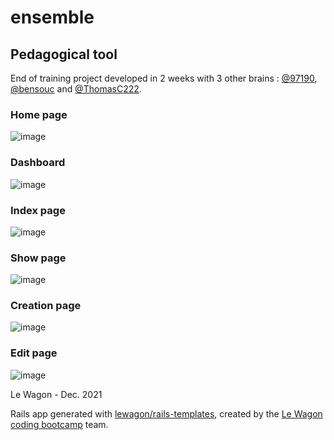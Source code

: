 # ensemble
## Pedagogical tool

End of training project developed in 2 weeks with 3 other brains : <a href="https://github.com/97190">@97190</a>, <a href="https://github.com/bensouc">@bensouc</a> and <a href="https://github.com/ThomasC222">@ThomasC222</a>.<br>

### Home page
![image](https://user-images.githubusercontent.com/89397894/152429171-52420fae-4875-4ba3-8e3b-e2307834eac5.png)
<!--
<img src="https://user-images.githubusercontent.com/89397894/149773590-c460658e-2781-43b9-9a3e-c3e7cebbd520.png" alt="screenshot" width="50%">
-->

### Dashboard
![image](https://user-images.githubusercontent.com/89397894/152430010-234d1ccc-f03b-466d-8797-0ef39edabeff.png)

### Index page
![image](https://user-images.githubusercontent.com/89397894/152430137-dd4b0a62-7c4f-439e-ac5e-972960576661.png)

### Show page
![image](https://user-images.githubusercontent.com/89397894/152430229-ba52fcf1-906c-4a93-9598-c5afeee19602.png)

### Creation page
![image](https://user-images.githubusercontent.com/89397894/152430467-b636518a-6d60-4082-82f5-d0ce4a3247a1.png)

### Edit page
![image](https://user-images.githubusercontent.com/89397894/152431055-f59de4f3-7efb-473d-b65b-7c3be5d15b8f.png)


Le Wagon - Dec. 2021

Rails app generated with [lewagon/rails-templates](https://github.com/lewagon/rails-templates), created by the [Le Wagon coding bootcamp](https://www.lewagon.com) team.
